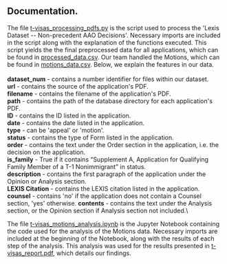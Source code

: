 ## Documentation.
The file [t-visas_processing_pdfs.py](https://github.com/hvarelaf/CS506-Fall2020-Projects/blob/master/t_visa_trends_team2/final_deliverable/t-visas_processing_pdfs.py) is the script used to process the 'Lexis Dataset -- Non-precedent AAO Decisions'. Necessary imports are included in the script along with the explanation of the functions executed. This script yields the the final preprocessed data for all applications, which  can be found in [processed_data.csv](https://github.com/hvarelaf/CS506-Fall2020-Projects/blob/master/t_visa_trends_team2/final_deliverable/datasets/processed_data.csv). Our team handled the Motions, which can be found in [motions_data.csv](https://github.com/hvarelaf/CS506-Fall2020-Projects/blob/master/t_visa_trends_team2/final_deliverable/datasets/motions_data.csv). Below, we explain the features in our data.
\
\
**dataset_num** - contains a number identifier for files within our dataset.\
**url** - contains the source of the application's PDF.\
**filename** - contains the filename of the application's PDF.\
**path** - contains the path of the database directory for each application's PDF.\
**ID** - contains the ID listed in the application.\
**date** - contains the date listed in the application.\
**type** - can be 'appeal' or 'motion'.\
**status** - contains the type of Form listed in the application.\
**order** - contains the text under the Order section in the application, i.e. the decision on the application.\
**is_family** - True if it contains “Supplement A, Application for Qualifying Family Member of a T-1 Nonimmigrant” in status.\
**description** - contains the first paragraph of the application under the Opinion or Analysis section.\
**LEXIS Citation** - contains the LEXIS citation listed in the application.\
**counsel** - contains 'no' if the application does not contain a Counsel section, 'yes' otherwise.
**contents** - contains the text under the Analysis section, or the Opinion section if Analysis section not included.\

The file [t-visas_motions_analysis.ipynb](https://github.com/hvarelaf/CS506-Fall2020-Projects/blob/master/t_visa_trends_team2/final_deliverable/t-visas_analysis.ipynb) is the Jupyter Notebook containing the code used for the analysis of the Motions data. Necessary imports are included at the beginning of the Notebook, along with the results of each step of the analysis. This analysis was used for the results presented in [t-visas_report.pdf](https://github.com/hvarelaf/CS506-Fall2020-Projects/blob/master/t_visa_trends_team2/final_deliverable/t-visas_report.pdf), which details our findings.



